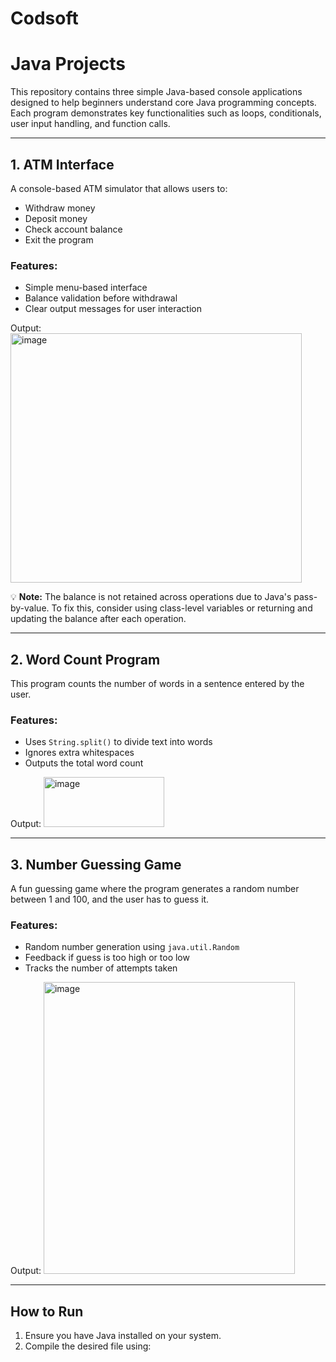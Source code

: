 # Codsoft
# Java Projects

This repository contains three simple Java-based console applications designed to help beginners understand core Java programming concepts. Each program demonstrates key functionalities such as loops, conditionals, user input handling, and function calls.

---

## 1. ATM Interface

A console-based ATM simulator that allows users to:

- Withdraw money
- Deposit money
- Check account balance
- Exit the program

### Features:
- Simple menu-based interface
- Balance validation before withdrawal
- Clear output messages for user interaction

 Output: 
  <img width="466" height="399" alt="image" src="https://github.com/user-attachments/assets/5f630daf-affa-4dfd-9bb2-6628e96a15d2" />

💡 **Note:** The balance is not retained across operations due to Java's pass-by-value. To fix this, consider using class-level variables or returning and updating the balance after each operation.

---

## 2. Word Count Program

This program counts the number of words in a sentence entered by the user.

### Features:
- Uses `String.split()` to divide text into words
- Ignores extra whitespaces
- Outputs the total word count

 Output:
  <img width="193" height="80" alt="image" src="https://github.com/user-attachments/assets/68ed39f8-04a8-424d-8fb9-5d5e0cabad81" />

---

## 3. Number Guessing Game

A fun guessing game where the program generates a random number between 1 and 100, and the user has to guess it.

### Features:
- Random number generation using `java.util.Random`
- Feedback if guess is too high or too low
- Tracks the number of attempts taken
  
Output:
<img width="402" height="467" alt="image" src="https://github.com/user-attachments/assets/a25b3ecf-6e9a-4215-8bc3-9238e7cf4558" />

---

## How to Run

1. Ensure you have Java installed on your system.
2. Compile the desired file using:

